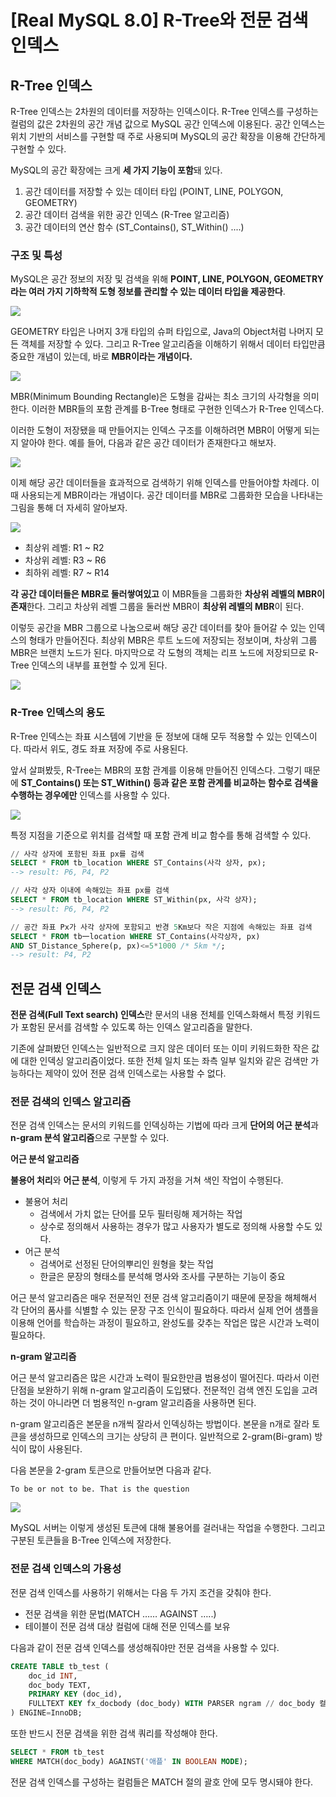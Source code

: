 # [Real MySQL 8.0] R-Tree와 전문 검색 인덱스

## R-Tree 인덱스

R-Tree 인덱스는 2차원의 데이터를 저장하는 인덱스이다. R-Tree 인덱스를 구성하는 컬럼의 값은 2차원의 공간 개념 값으로 MySQL 공간 인덱스에 이용된다. 공간 인덱스는 위치 기반의 서비스를 구현할 때 주로 사용되며 MySQL의 공간 확장을 이용해 간단하게 구현할 수 있다.

MySQL의 공간 확장에는 크게 **세 가지 기능이 포함**돼 있다.

1. 공간 데이터를 저장할 수 있는 데이터 타입 (POINT, LINE, POLYGON, GEOMETRY)
2. 공간 데이터 검색을 위한 공간 인덱스 (R-Tree 알고리즘)
3. 공간 데이터의 연산 함수 (ST_Contains(), ST_Within() ....)

### 구조 및 특성

MySQL은 공간 정보의 저장 및 검색을 위해 **POINT, LINE, POLYGON, GEOMETRY라는 여러 가지 기하학적 도형 정보를 관리할 수 있는 데이터 타입을 제공한다**.

![](https://blog.kakaocdn.net/dn/bxf18t/btrGf1ymxcJ/ZJBGGlPqcuelEgM0hTiu71/img.png)

GEOMETRY 타입은 나머지 3개 타입의 슈퍼 타입으로, Java의 Object처럼 나머지 모든 객체를 저장할 수 있다. 그리고 R-Tree 알고리즘을 이해하기 위해서 데이터 타입만큼 중요한 개념이 있는데, 바로 **MBR이라는 개념이다.**

![](https://blog.kakaocdn.net/dn/bw2aRb/btrGfxEmB0h/3kbhgi5oUS4kV4xPrq5W3K/img.png)

MBR(Minimum Bounding Rectangle)은 도형을 감싸는 최소 크기의 사각형을 의미한다. 이러한 MBR들의 포함 관계를 B-Tree 형태로 구현한 인덱스가 R-Tree 인덱스다.

이러한 도형이 저장됐을 때 만들어지는 인덱스 구조를 이해하려면 MBR이 어떻게 되는지 알아야 한다. 예를 들어, 다음과 같은 공간 데이터가 존재한다고 해보자.

![](https://blog.kakaocdn.net/dn/NOc7J/btrGhwYnVVJ/QdYHras38iHfyAeb3kxed0/img.png)

이제 해당 공간 데이터들을 효과적으로 검색하기 위해 인덱스를 만들어야할 차례다. 이때 사용되는게 MBR이라는 개념이다. 공간 데이터를 MBR로 그룹화한 모습을 나타내는 그림을 통해 더 자세히 알아보자.

![](https://blog.kakaocdn.net/dn/cOwB4s/btrGhVp5gub/SXs7AEqE0gFRRKOvrJTNq1/img.png)

- 최상위 레벨: R1 ~ R2
- 차상위 레벨: R3 ~ R6
- 최하위 레벨: R7 ~ R14

**각 공간 데이터들은 MBR로 둘러쌓여있고** 이 MBR들을 그룹화한 **차상위 레벨의 MBR이 존재**한다. 그리고 차상위 레벨 그룹을 둘러싼 MBR이 **최상위 레벨의 MBR**이 된다.

이렇듯 공간을 MBR 그룹으로 나눔으로써 해당 공간 데이터를 찾아 들어갈 수 있는 인덱스의 형태가 만들어진다. 최상위 MBR은 루트 노드에 저장되는 정보이며, 차상위 그룹 MBR은 브랜치 노드가 된다. 마지막으로 각 도형의 객체는 리프 노드에 저장되므로 R-Tree 인덱스의 내부를 표현할 수 있게 된다.

![](https://blog.kakaocdn.net/dn/dXX01f/btrGfVELomS/1SAtimlfRGlztKMZgjzkaK/img.png)

### R-Tree 인덱스의 용도

R-Tree 인덱스는 좌표 시스템에 기반을 둔 정보에 대해 모두 적용할 수 있는 인덱스이다. 따라서 위도, 경도 좌표 저장에 주로 사용된다.

앞서 살펴봤듯, R-Tree는 MBR의 포함 관계를 이용해 만들어진 인덱스다. 그렇기 때문에 **ST_Contains() 또는 ST_Within() 등과 같은 포함 관계를 비교하는 함수로 검색을 수행하는 경우에만** 인덱스를 사용할 수 있다.

![](https://blog.kakaocdn.net/dn/SqJwg/btrGfVSefAm/iqPbg6QqLtJDLtLYKlcTHK/img.png)

특정 지점을 기준으로 위치를 검색할 때 포함 관계 비교 함수를 통해 검색할 수 있다.

```sql
// 사각 상자에 포함된 좌표 px를 검색
SELECT * FROM tb_location WHERE ST_Contains(사각 상자, px);
--> result: P6, P4, P2

// 사각 상자 이내에 속해있는 좌표 px를 검색
SELECT * FROM tb_location WHERE ST_Within(px, 사각 상자);
--> result: P6, P4, P2

// 공간 좌표 Px가 사각 상자에 포함되고 반경 5Km보다 작은 지점에 속해있는 좌표 검색
SELECT * FROM tb一location WHERE ST_Contains(사각상자, px)
AND ST_Distance_Sphere(p, px)<=5*1000 /* 5km */;
--> result: P4, P2
```

## 전문 검색 인덱스

**전문 검색(Full Text search) 인덱스**란 문서의 내용 전체를 인덱스화해서 특정 키워드가 포함된 문서를 검색할 수 있도록 하는 인덱스 알고리즘을 말한다.

기존에 살펴봤던 인덱스는 일반적으로 크지 않은 데이터 또는 이미 키워드화한 작은 값에 대한 인덱싱 알고리즘이었다. 또한 전체 일치 또는 좌측 일부 일치와 같은 검색만 가능하다는 제약이 있어 전문 검색 인덱스로는 사용할 수 없다.

### 전문 검색의 인덱스 알고리즘

전문 검색 인덱스는 문서의 키워드를 인덱싱하는 기법에 따라 크게 **단어의 어근 분석**과 **n-gram 분석 알고리즘**으로 구분할 수 있다.

**어근 분석 알고리즘**

**불용어 처리**와 **어근 분석**, 이렇게 두 가지 과정을 거쳐 색인 작업이 수행된다.

- 불용어 처리
    - 검색에서 가치 없는 단어를 모두 필터링해 제거하는 작업
    - 상수로 정의해서 사용하는 경우가 많고 사용자가 별도로 정의해 사용할 수도 있다.
- 어근 분석
    - 검색어로 선정된 단어의뿌리인 원형을 찾는 작업
    - 한글은 문장의 형태소를 분석해 명사와 조사를 구분하는 기능이 중요

어근 분석 알고리즘은 매우 전문적인 전문 검색 알고리즘이기 때문에 문장을 해체해서 각 단어의 품사를 식별할 수 있는 문장 구조 인식이 필요하다. 따라서 실제 언어 샘플을 이용해 언어를 학습하는 과정이 필요하고, 완성도를 갖추는 작업은 많은 시간과 노력이 필요하다.

**n-gram 알고리즘**

어근 분석 알고리즘은 많은 시간과 노력이 필요한만큼 범용성이 떨어진다. 따라서 이런 단점을 보완하기 위해 n-gram 알고리즘이 도입됐다. 전문적인 검색 엔진 도입을 고려하는 것이 아니라면 더 범용적인 n-gram 알고리즘을 사용하면 된다.

n-gram 알고리즘은 본문을 n개씩 잘라서 인덱싱하는 방법이다. 본문을 n개로 잘라 토큰을 생성하므로 인덱스의 크기는 상당히 큰 편이다. 일반적으로 2-gram(Bi-gram) 방식이 많이 사용된다.

다음 본문을 2-gram 토큰으로 만들어보면 다음과 같다.

```
To be or not to be. That is the question
```

![](https://blog.kakaocdn.net/dn/QugPu/btrGfO0k9o6/7WiEaW79LKQSYdYMr60nB0/img.png)

MySQL 서버는 이렇게 생성된 토큰에 대해 불용어를 걸러내는 작업을 수행한다. 그리고 구분된 토큰들을 B-Tree 인덱스에 저장한다.

### 전문 검색 인덱스의 가용성

전문 검색 인덱스를 사용하기 위해서는 다음 두 가지 조건을 갖춰야 한다.

- 전문 검색을 위한 문법(MATCH …… AGAINST …..)
- 테이블이 전문 검색 대상 컬럼에 대해 전문 인덱스를 보유

다음과 같이 전문 검색 인덱스를 생성해줘야만 전문 검색을 사용할 수 있다.

```sql
CREATE TABLE tb_test ( 
	doc_id INT,
	doc_body TEXT,
	PRIMARY KEY (doc_id),
	FULLTEXT KEY fx_docbody (doc_body) WITH PARSER ngram // doc_body 컬럼에 전문 검색 인덱스 생성
) ENGINE=InnoDB;
```

또한 반드시 전문 검색을 위한 검색 쿼리를 작성해야 한다.

```sql
SELECT * FROM tb_test
WHERE MATCH(doc_body) AGAINST('애플' IN BOOLEAN MODE);
```

전문 검색 인덱스를 구성하는 컬럼들은 MATCH 절의 괄호 안에 모두 명시돼야 한다.